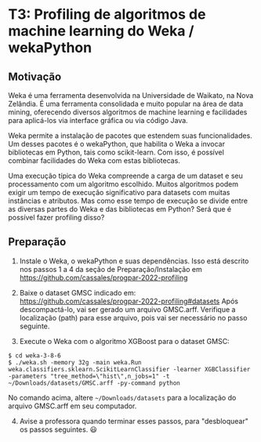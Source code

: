 # T3: Profiling de algoritmos de machine learning do Weka / wekaPython


## Motivação

Weka é uma ferramenta desenvolvida na Universidade de Waikato, na Nova Zelândia. É uma ferramenta consolidada e muito popular na área de data mining, oferecendo diversos algoritmos de machine learning e facilidades para aplicá-los via interface gráfica ou via código Java.

Weka permite a instalação de pacotes que estendem suas funcionalidades. Um desses pacotes é o wekaPython, que habilita o Weka a invocar bibliotecas em Python, tais como scikit-learn. Com isso, é possível combinar facilidades do Weka com estas bibliotecas.

Uma execução típica do Weka compreende a carga de um dataset e seu processamento com um algoritmo escolhido. 
Muitos algoritmos podem exigir um tempo de execução significativo para datasets com muitas instâncias e atributos.
Mas como esse tempo de execução se divide entre as diversas partes do Weka e das bibliotecas em Python? Será que é possível fazer profiling disso? 


## Preparação

1. Instale o Weka, o wekaPython e suas dependências. Isso está descrito nos passos 1 a 4 da seção de Preparação/Instalação em https://github.com/cassales/progpar-2022-profiling

2. Baixe o dataset GMSC indicado em: https://github.com/cassales/progpar-2022-profiling#datasets Após descompactá-lo, vai ser gerado um arquivo GMSC.arff. Verifique a localização (path) para esse arquivo, pois vai ser necessário no passo seguinte.

3. Execute o Weka com o algoritmo XGBoost para o dataset GMSC:
```
$ cd weka-3-8-6
$ ./weka.sh -memory 32g -main weka.Run weka.classifiers.sklearn.ScikitLearnClassifier -learner XGBClassifier -parameters "tree_method=\"hist\",n_jobs=1" -t ~/Downloads/datasets/GMSC.arff -py-command python
```
No comando acima, altere `~/Downloads/datasets` para a localização do arquivo GMSC.arff em seu computador.


4. Avise a professora quando terminar esses passos, para "desbloquear" os passos seguintes. 😃
